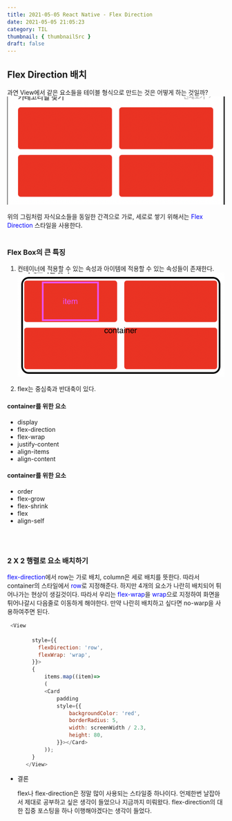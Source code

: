 ```yaml
---
title: 2021-05-05 React Native - Flex Direction
date: 2021-05-05 21:05:23
category: TIL
thumbnail: { thumbnailSrc }
draft: false
---
```


## Flex Direction 배치

과연 View에서 같은 요소들을 테이블 형식으로 만드는 것은 어떻게 하는 것일까?
![](./img/flex-direction.png)

위의 그림처럼 자식요소들을 동일한 간격으로 가로, 세로로 쌓기 위해서는 <span style="color:blue">Flex Direction</span> 스타일을 사용한다.
<br/>
<br/>

### Flex Box의 큰 특징

1. 컨테이너에 적용할 수 있는 속성과 아이템에 적용할 수 있는 속성들이 존재한다.
   ![](./img/flex-direction2.png)
   <br/>

2. flex는 중심축과 반대축이 있다.

#### container를 위한 요소

- display
- flex-direction
- flex-wrap
- justify-content
- align-items
- align-content

#### container를 위한 요소

- order
- flex-grow
- flex-shrink
- flex
- align-self

<br/>
<br/>

### 2 X 2 행렬로 요소 배치하기

<span style="color:blue">flex-direction</span>에서 row는 가로 배치, column은 세로 배치를 뜻한다. 따라서 container의 스타일에서 <span style="color:blue">row</span>로 지정해준다. 하지만 4개의 요소가 나란히 배치되어 튀어나가는 현상이 생길것이다. 따라서 우리는 <span style="color:blue">flex-wrap</span>을 <span style="color:blue">wrap</span>으로 지정하여 화면을 튀어나갈시 다음줄로 이동하게 해야한다. 만약 나란히 배치하고 싶다면 no-warp을 사용하여주면 된다.

```javascript
 <View

        style={{
          flexDirection: 'row',
          flexWrap: 'wrap',
        }}>
        {
            items.map((item)=>
            (
            <Card
                padding
                style={{
                    backgroundColor: 'red',
                    borderRadius: 5,
                    width: screenWidth / 2.3,
                    height: 80,
                }}></Card>
            ));
        }
      </View>
```

- 결론

  flex나 flex-direction은 정말 많이 사용되는 스타일중 하나이다. 언제한번 날잡아서 제대로 공부하고 싶은 생각이 들었으나 지금까지 미뤄왔다. flex-direction의 대한 집중 포스팅을 하나 이행해야겠다는 생각이 들었다.

